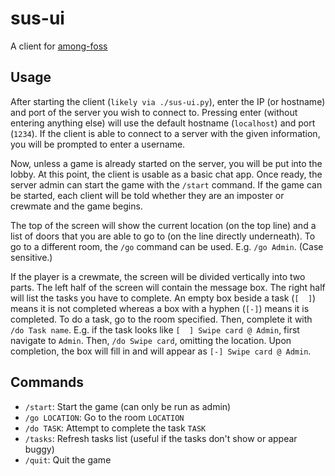 # sus-ui

A client for [among-foss](https://github.com/Raniconduh/among-foss)


## Usage

After starting the client (`likely via ./sus-ui.py`), enter the IP (or hostname) and port of the server you wish to connect to. Pressing enter (without entering anything else) will use the default hostname (`localhost`) and port (`1234`). If the client is able to connect to a server with the given information, you will be prompted to enter a username.

Now, unless a game is already started on the server, you will be put into the lobby. At this point, the client is usable as a basic chat app. Once ready, the server admin can start the game with the `/start` command. If the game can be started, each client will be told whether they are an imposter or crewmate and the game begins.

The top of the screen will show the current location (on the top line) and a list of doors that you are able to go to (on the line directly underneath). To go to a different room, the `/go` command can be used. E.g. `/go Admin`. (Case sensitive.)

If the player is a crewmate, the screen will be divided vertically into two parts. The left half of the screen will contain the message box. The right half will list the tasks you have to complete. An empty box beside a task (`[  ]`) means it is not completed whereas a box with a hyphen (`[-]`) means it is completed. To do a task, go to the room specified. Then, complete it with `/do Task name`. E.g. if the task looks like `[  ] Swipe card @ Admin`, first navigate to `Admin`. Then, `/do Swipe card`, omitting the location. Upon completion, the box will fill in and will appear as `[-] Swipe card @ Admin`.


## Commands

* `/start`: Start the game (can only be run as admin)
* `/go LOCATION`: Go to the room `LOCATION`
* `/do TASK`: Attempt to complete the task `TASK`
* `/tasks`: Refresh tasks list (useful if the tasks don't show or appear buggy)
* `/quit`: Quit the game

